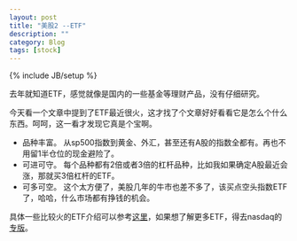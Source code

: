 ```yaml
---
layout: post
title: "美股2 --ETF"
description: ""
category: Blog
tags: [stock]
---
```


{% include JB/setup %}

去年就知道ETF，感觉就像是国内的一些基金等理财产品，没有仔细研究。

今天看一个文章中提到了ETF最近很火，这才找了个文章好好看看它是怎么个什么东西。呵呵，这一看才发现它真是个宝啊。

* 品种丰富。 从sp500指数到黄金、外汇，甚至还有A股的指数全都有。再也不用留1半仓位的现金避险了。
* 可进可守。 每个品种都有2倍或者3倍的杠杆品种，比如我如果确定A股最近会涨，那就买3倍杠杆的ETF。
* 可多可空。 这个太方便了，美股几年的牛市也差不多了，该买点空头指数ETF了，哈哈，什么市场都有挣钱的机会。

具体一些比较火的ETF介绍可以参考<a href="http://haitou360.com/content_info0542.html">这里</a>，如果想了解更多ETF，得去nasdaq的<a href="http://www.nasdaq.com/etfs">专版</a>。


    

